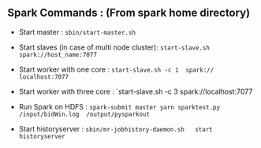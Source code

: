 ## Spark Commands : (From spark home directory)

- Start master : 
  `sbin/start-master.sh`
  
- Start slaves (in case of multi node cluster):
  `start-slave.sh spark://host_name:7077`
  
- Start worker with one core : 
  `start-slave.sh -c 1  spark:// localhost:7077`
  
- Start worker with three core : 
  `start-slave.sh -c 3  spark://localhost:7077
  
 - Run Spark on HDFS : 
  `spark-submit master yarn sparktest.py  /input/bidWin.log  /output/pysparkout`
    
    
- Start historyserver :
    `sbin/mr-jobhistory-daemon.sh   start historyserver`
